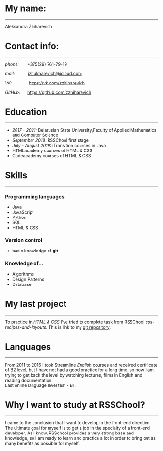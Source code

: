 # **My name:**
**************
Aleksandra Zhiharevich

# **Contact info:** 
*******************
*phone:* &nbsp;&nbsp;&nbsp;&nbsp;&nbsp;&nbsp;+375(29) 761-79-19  

*mail:* &nbsp;&nbsp;&nbsp;&nbsp;&nbsp;&nbsp;&nbsp;&nbsp;&nbsp;&nbsp;izhukharevich@icloud.com  

*VK:*  &nbsp;&nbsp;&nbsp;&nbsp;&nbsp;&nbsp;&nbsp;&nbsp;&nbsp;&nbsp;&nbsp;&nbsp;&nbsp;https://vk.com/zzhiharevich  

*GitHub:*  &nbsp;&nbsp;&nbsp;&nbsp;&nbsp;https://github.com/zzhiharevich

# **Education**
***************
- *2017 - 2021:* Belarusian State University,Faculty of Applied Mathematics and Computer Science
- *September 2018:* RSSChool first stage
- *July - August 2019:* iTransition courses in Java
- HTMLacademy courses of HTML & CSS
- Codeacademy courses of HTML & CSS

# **Skills**
************
### Programming languages

- Java
- JavaScript
- Python
- SQL
- HTML & CSS

### Version control
- basic knowledge of **git**

### Knowledge of...
- Algorithms
- Design Patterns
- Database

# **My last project**
************************
To practice in *HTML & CSS* I've tried to complete task from RSSChool *css-recipes-and-layouts*. This is link to my [git repository](https://github.com/zzhiharevich/css-recipes-and-layouts).

# **Languages**
**************
From 2011 to 2016 I took Streamline *English* courses and received certificate of B2 level, but I have not had a good practice for a long time, so now I am trying to get back the level by watching lectures, films in English and reading documentation.  
Last online language level test - B1.

# **Why I want to study at RSSChool?**
***
I came to the conclusion that I want to develop in the front-end direction. The ultimate goal for myself is to get a job in the specialty of a front-end developer. As I know, RSSchool provides a very strong base and knowledge, so I am ready to learn and practice a lot in order to bring out as many benefits as possible for myself.